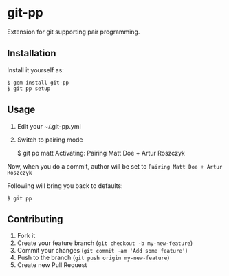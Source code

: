 # git-pp

Extension for git supporting pair programming.

## Installation

Install it yourself as:

    $ gem install git-pp
    $ git pp setup

## Usage

1. Edit your ~/.git-pp.yml
2. Switch to pairing mode

    $ git pp matt
    Activating: Pairing Matt Doe + Artur Roszczyk

Now, when you do a commit, author will be set to `Pairing Matt Doe + Artur Roszczyk`

Following will bring you back to defaults:

    $ git pp

## Contributing

1. Fork it
2. Create your feature branch (`git checkout -b my-new-feature`)
3. Commit your changes (`git commit -am 'Add some feature'`)
4. Push to the branch (`git push origin my-new-feature`)
5. Create new Pull Request
